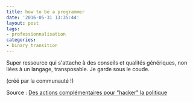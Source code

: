 ```yaml
---
title: how to be a programmer
date: '2016-05-31 13:35:44'
layout: post
tags:
- professionnalisation
categories:
- binary_transition
---
```


Super ressource qui s'attache à des conseils et qualités génériques, non liées à un langage, transposable. Je garde sous le coude.

(créé par la communauté !)


Source : [Des actions complémentaires pour "hacker" la politique][ballast.fr]


[ballast.fr]: https://github.com/braydie/HowToBeAProgrammer



